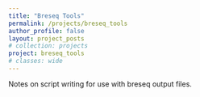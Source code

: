```yaml
---
title: "Breseq Tools"
permalink: /projects/breseq_tools
author_profile: false
layout: project_posts
# collection: projects
project: breseq_tools
# classes: wide
---
```


Notes on script writing for use with breseq output files.